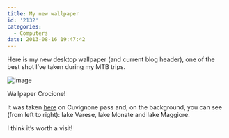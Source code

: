 ```yaml
---
title: My new wallpaper
id: '2132'
categories:
  - Computers
date: 2013-08-16 19:47:42
---
```


Here is my new desktop wallpaper (and current blog header), one of the best shot I’ve taken during my MTB trips.

![image](/images/2021/08/20130704_195307_hub69c966cc377ee0ce97d6c58a4b6169d_277376_700x0_resize_q75_box.jpg)

Wallpaper Crocione!

It was taken [here](https://www.google.it/maps/preview#!data=!1m4!1m3!1d3265!2d8.6702513!3d45.9207276!2m1!1e3&fid=7) on Cuvignone pass and, on the background, you can see (from left to right): lake Varese, lake Monate and lake Maggiore.

I think it’s worth a visit!
